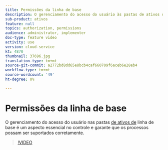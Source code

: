 ```yaml
---
title: Permissões da linha de base
description: O gerenciamento do acesso do usuário às pastas de ativos da linha de base é um aspecto essencial no controle e garante que os processos possam ser suportados corretamente.
sub-product: ativos
feature: null
topics: authorization, permissions
audience: administrator, implementer
doc-type: feature video
activity: use
version: cloud-service
kt: 4870
thumbnail: 37696.jpg
translation-type: tm+mt
source-git-commit: a2772bd8dd65e8bcb4caf660709f6aceb6e28eb4
workflow-type: tm+mt
source-wordcount: '49'
ht-degree: 0%

---
```



# Permissões da linha de base

O gerenciamento do acesso do usuário nas pastas [de ativos de](./baseline-folders.md) linha de base é um aspecto essencial no controle e garante que os processos possam ser suportados corretamente.

>[!VIDEO](https://video.tv.adobe.com/v/37696/?quality=12&learn=on&hidetitle=true)
